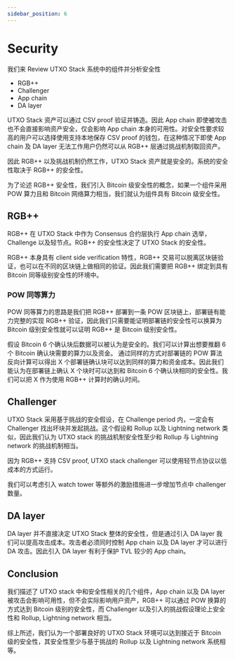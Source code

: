```yaml
---
sidebar_position: 6
---
```


# Security

我们来 Review UTXO Stack 系统中的组件并分析安全性

* RGB++
* Challenger
* App chain
* DA layer

UTXO Stack 资产可以通过 CSV proof 验证并铸造。因此 App chain 即使被攻击也不会直接影响资产安全，仅会影响 App chain 本身的可用性。对安全性要求较高的用户可以选择使用支持本地保存 CSV proof 的钱包，在这种情况下即使 App chain 及 DA layer 无法工作用户仍然可以从 RGB++ 层通过挑战机制取回资产。

因此 RGB++ 以及挑战机制仍然工作，UTXO Stack 资产就是安全的。系统的安全性取决于 RGB++ 的安全性。

为了论述 RGB++ 安全性，我们引入 Bitcoin 级安全性的概念，如果一个组件采用 POW 算力且和 Bitcoin 网络算力相当，我们就认为组件具有 Bitcoin 级安全性。

## RGB++

RGB++ 在 UTXO Stack 中作为 Consensus 合约层执行 App chain 选举，Challenge 以及轻节点。RGB++ 的安全性决定了 UTXO Stack 的安全性。

RGB++ 本身具有 client side verification 特性，RGB++ 交易可以脱离区块链验证，也可以在不同的区块链上做相同的验证。因此我们需要把 RGB++ 绑定到具有 Bitcoin 同等级别安全性的环境中。

### POW 同等算力

POW 同等算力的思路是我们把 RGB++ 部署到一条 POW 区块链上，部署链有能力完整的实现 RGB++ 验证，因此我们只需要能证明部署链的安全性可以换算为 Bitcoin 级别安全性就可以证明 RGB++ 是 Bitcoin 级别安全性。

假设 Bitcoin 6 个确认块后数据可以被认为是安全的。我们可以计算出想要推翻 6 个 Bitcoin 确认块需要的算力以及资金。
通过同样的方式对部署链的 POW 算法反向计算可以得出 X 个部署链确认块可以达到同样的算力和资金成本。因此我们能认为在部署链上确认 X 个块时可以达到和 Bitcoin 6 个确认块相同的安全性。我们可以把 X 作为使用 RGB++ 计算时的确认时间。

## Challenger

UTXO Stack 采用基于挑战的安全假设，在 Challenge period 内，一定会有 Challenger 找出坏块并发起挑战。这个假设和 Rollup 以及 Lightning network 类似，因此我们认为 UTXO stack 的挑战机制安全性至少和 Rollup 与 Lightning network 的挑战机制相当。

因为 RGB++ 支持 CSV proof, UTXO stack challenger 可以使用轻节点协议以低成本的方式运行。

我们可以考虑引入 watch tower 等额外的激励措施进一步增加节点中 challenger 数量。

## DA layer

DA layer 并不直接决定 UTXO Stack 整体的安全性，但是通过引入 DA layer 我们可以提高攻击成本。攻击者必须同时控制 App chain 以及 DA layer 才可以进行 DA 攻击。因此引入 DA layer 有利于保护 TVL 较少的 App chain。

## Conclusion

我们描述了 UTXO stack 中和安全性相关的几个组件，App chain 以及 DA layer 被攻击会影响可用性，但不会实际影响用户资产，RGB++ 可以通过 POW 换算的方式达到 Bitcoin 级别的安全性，而 Challenger 以及引入的挑战假设理论上安全性和 Rollup, Lightning network 相当。

综上所述，我们认为一个部署良好的 UTXO Stack 环境可以达到接近于 Bitcoin 级的安全性，其安全性至少与基于挑战的 Rollup 以及 Lightning network 系统相等。
